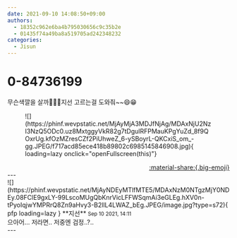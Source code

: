 ```yaml
---
date: 2021-09-10 14:08:50+09:00
authors:
  - 18352c962e6ba4b795030656c9c35b2e
  - 01435f74a49ba8a519705ad242348232
categories:
  - Jisun
---
```


# 0-84736199

<div class="post-container" markdown="1">
<div class="content-container md-sidebar__scrollwrap" markdown="1">

무슨색깔을 살까💓💓💓지선 고르는걸 도와줘~~😄😁
<figure markdown="1">
![](https://phinf.wevpstatic.net/MjAyMjA3MDJfNjAg/MDAxNjU2NzI3NzQ5ODc0.uz8MxtggyVkR82g7tDgulRFPMauKPgYuZd_8f9QOxrUg.kfOzMZresCZf2PiUhweZ_6-ySBoyrL-QKCxiS_om_-gg.JPEG/f717acd85ece418b89802c6985145846908.jpg){ loading=lazy onclick="openFullscreen(this)"}
</figure>


</div>
</div>

<div style="text-align: right;" markdown="1">
<a href="https://weverse.io/fromis9/fanpost/0-84736199" style="text-align: right;">:material-share:{.big-emoji}</a>
</div>
---

<div class="comments-container md-sidebar__scrollwrap" markdown="1">
<div class="comment" markdown="1">
<div class='id-container' markdown="1">
![](https://phinf.wevpstatic.net/MjAyNDEyMTlfMTE5/MDAxNzM0NTgzMjY0NDEy.08FClE9gxLY-99LscoMUgQbKnrVicLFFWSqmAi3eGLEg.hXV0n-tPyoIqjwYMPRrQ8Zn9aHvy3-B2llL4LWAZ_bEg.JPEG/image.jpg?type=s72){ pfp loading=lazy }
**<span class="artist">지선</span>** <small>Sep 10 2021, 14:11</small><br>
</div>
<div class='comment-body' markdown="1">
으아어... 저라면.. 저중엔 검정..?.. 
</div>
</div>
</div>
---
